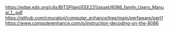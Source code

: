 https://edge.edx.org/c4x/BITSPilani/EEE231/asset/8086_family_Users_Manual_1_.pdf
https://github.com/cmuratori/computer_enhance/tree/main/perfaware/part1
https://www.computerenhance.com/p/instruction-decoding-on-the-8086
